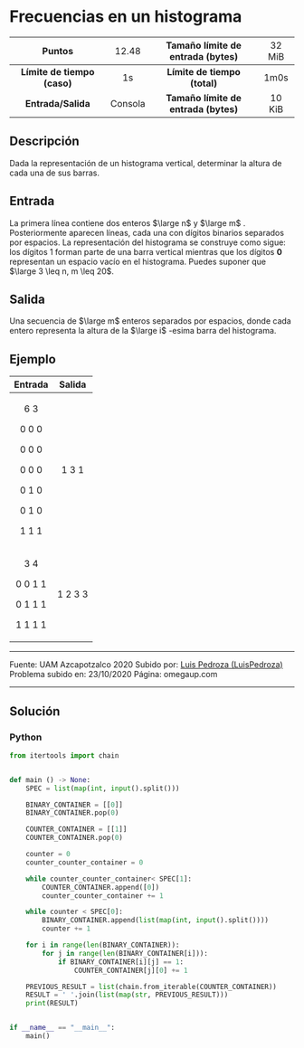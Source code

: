 # Frecuencias en un histograma

|           Puntos          |<span style="font-weight: normal;">12.48</span>|  Tamaño límite de entrada (bytes)  |<span style="font-weight: normal;">32 MiB</span>|
|      :------------:       |               :------------:                  |           :------------:           | :------------: |
|**Límite de tiempo (caso)**|                     1s                        |    **Límite de tiempo (total)**    |      1m0s      |
|     **Entrada/Salida**    |                  Consola                      |**Tamaño límite de entrada (bytes)**|     10 KiB     |


## Descripción
Dada la representación de un histograma vertical, determinar la altura de cada una de sus barras.

## Entrada
La primera línea contiene dos enteros $\large n$ y $\large m$ . Posteriormente aparecen  líneas, cada una con  dígitos binarios separados por espacios. La representación del histograma se construye como sigue: los dígitos 1 forman parte de una barra vertical mientras que los dígitos **0** representan un espacio vacío en el histograma. Puedes suponer que $\large 3 \leq n, m \leq 20$.

## Salida
Una secuencia de $\large m$ enteros separados por espacios, donde cada entero representa la altura de la $\large i$ -esima barra del histograma.

## Ejemplo
<table style="text-align: center;" >
    <thead>
        <tr>
            <th>Entrada</th>
            <th>Salida</th>
        </tr>
    </thead>
    <tbody>
        <tr>
            <td>
                <p>6 3</p>
                <p>0 0 0</p>
                <p>0 0 0</p>
                <p>0 0 0</p>
                <p>0 1 0</p>
                <p>0 1 0</p>
                <p>1 1 1</p>
            </td>
            <td>1 3 1</td>
        </tr>
        <tr>
            <td>
                <p>3 4</p>
                <p>0 0 1 1</p>
                <p>0 1 1 1</p>
                <p>1 1 1 1</p>
            </td>
            <td>1 2 3 3</td>
        </tr>
    </tbody>
</table>

------------

Fuente: UAM Azcapotzalco 2020
Subido por: [Luis Pedroza (LuisPedroza)](https://omegaup.com/profile/rcc/ "Luis Pedroza (LuisPedroza)")
Problema subido en: 23/10/2020
Página: omegaup.com

------------

## Solución
### Python
```py
from itertools import chain


def main () -> None:
    SPEC = list(map(int, input().split()))

    BINARY_CONTAINER = [[0]]
    BINARY_CONTAINER.pop(0)

    COUNTER_CONTAINER = [[1]]
    COUNTER_CONTAINER.pop(0)

    counter = 0
    counter_counter_container = 0

    while counter_counter_container< SPEC[1]:
        COUNTER_CONTAINER.append([0])
        counter_counter_container += 1

    while counter < SPEC[0]:
        BINARY_CONTAINER.append(list(map(int, input().split())))
        counter += 1

    for i in range(len(BINARY_CONTAINER)):
        for j in range(len(BINARY_CONTAINER[i])):
            if BINARY_CONTAINER[i][j] == 1:
                COUNTER_CONTAINER[j][0] += 1

    PREVIOUS_RESULT = list(chain.from_iterable(COUNTER_CONTAINER))
    RESULT = ' '.join(list(map(str, PREVIOUS_RESULT)))
    print(RESULT)


if __name__ == "__main__":
    main()
```